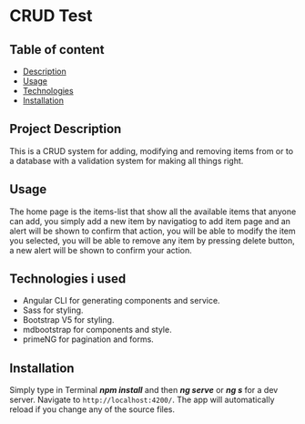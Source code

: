 # CRUD Test

## Table of content

- [Description](#project-description)
- [Usage](#usage)
- [Technologies](#technologies-i-used)
- [Installation](#installation)

## Project Description

This is a CRUD system for adding, modifying and removing items from or to a database with a validation system for making all things right.

## Usage

The home page is the items-list that show all the available items that anyone can add, you simply add a new item by navigatiog to add item page and an alert will be shown to confirm that action, you will be able to modify the item you selected, you will be able to remove any item by pressing delete button, a new alert will be shown to confirm your action.

## Technologies i used

- Angular CLI for generating components and service.
- Sass for styling.
- Bootstrap V5 for styling.
- mdbootstrap for components and style.
- primeNG for pagination and forms.

## Installation

Simply type in Terminal **_npm install_** and then **_ng serve_** or **_ng s_** for a dev server. Navigate to `http://localhost:4200/`. The app will automatically reload if you change any of the source files.
